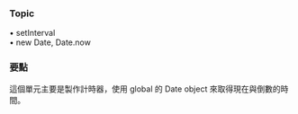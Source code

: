 ### Topic ###
• setInterval  
• new Date, Date.now  

### 要點 ###
這個單元主要是製作計時器，使用 global 的 Date object 來取得現在與倒數的時間。
